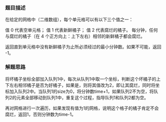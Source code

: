 ### 题目描述

在给定的网格中（二维数组），每个单元格可以有以下三个值之一：

值 0 代表空单元格；
值 1 代表新鲜橘子；
值 2 代表腐烂的橘子。
每分钟，任何与腐烂的橘子（在 4 个正方向上：上下左右）相邻的新鲜橘子都会腐烂。

返回直到单元格中没有新鲜橘子为止所必须经过的最小分钟数。如果不可能，返回 -1。



### 解题思路

将坏橘子坐标全部加入队列1中，每次从队列1中取一个坐标，判断这个坏橘子的上下左右相邻橘子是否为好橘子，如果是，则将其值改为2，即让其腐烂，同时将坐标加入队列2中。当队列1的size为0，将分钟数time+1，如果队列2不为空，将队列2的元素全部移动到队列1中，重复这个过程，指导队列1和队列2都为空。

再对网格进行一次遍历，如果发现有值为1的网格，说明这个格子的橘子肯定不会腐烂，返回1，否则分钟数为time-1。